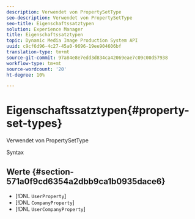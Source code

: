 ```yaml
---
description: Verwendet von PropertySetType
seo-description: Verwendet von PropertySetType
seo-title: Eigenschaftssatztypen
solution: Experience Manager
title: Eigenschaftssatztypen
topic: Dynamic Media Image Production System API
uuid: c9cf6d96-4c27-45a0-9696-19ee904606bf
translation-type: tm+mt
source-git-commit: 97a84e8e7edd3d834ca42069eae7c09c00d57938
workflow-type: tm+mt
source-wordcount: '20'
ht-degree: 10%

---
```



# Eigenschaftssatztypen{#property-set-types}

Verwendet von PropertySetType

Syntax

## Werte {#section-571a0f9cd6354a2dbb9ca1b0935dace6}

* [!DNL `UserProperty`]
* [!DNL `CompanyProperty`]
* [!DNL `UserCompanyProperty`]

